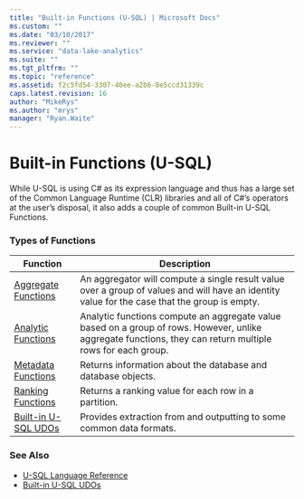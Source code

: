```yaml
---
title: "Built-in Functions (U-SQL) | Microsoft Docs"
ms.custom: ""
ms.date: "03/10/2017"
ms.reviewer: ""
ms.service: "data-lake-analytics"
ms.suite: ""
ms.tgt_pltfrm: ""
ms.topic: "reference"
ms.assetid: f2c5fd54-3307-40ee-a2b6-8e5ccd31339c
caps.latest.revision: 16
author: "MikeRys"
ms.author: "mrys"
manager: "Ryan.Waite"
---
```

# Built-in Functions (U-SQL)
While U-SQL is using C# as its expression language and thus has a large set of the Common Language Runtime (CLR) libraries and all of C#’s operators at the user’s disposal, it also adds a couple of common Built-in U-SQL Functions.

### Types of Functions   
|Function|Description|
|----|--|
|[Aggregate Functions](aggregate-functions-u-sql.md)|An aggregator will compute a single result value over a group of values and will have an identity value for the case that the group is empty.|  
|[Analytic Functions](analytic-functions-u-sql.md)|Analytic functions compute an aggregate value based on a group of rows. However, unlike aggregate functions, they can return multiple rows for each group.|
|[Metadata Functions](metadata-functions-u-sql.md)|Returns information about the database and database objects.|
|[Ranking Functions](ranking-functions-u-sql.md)|Returns a ranking value for each row in a partition.|
|[Built-in U-SQL UDOs](built-in-u-sql-udos.md)|Provides extraction from and outputting to some common data formats. |
  
### See Also    
* [U-SQL Language Reference](u-sql-language-reference.md) 
* [Built-in U-SQL UDOs](built-in-u-sql-udos.md)
